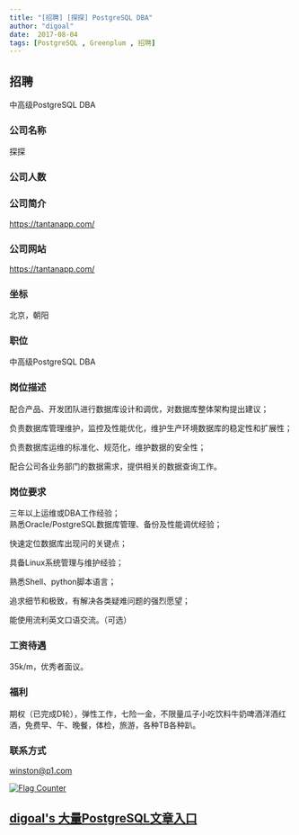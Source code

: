 ```yaml
---
title: "[招聘] [探探] PostgreSQL DBA"
author: "digoal"
date:  2017-08-04
tags: [PostgreSQL , Greenplum , 招聘]
---
```

## 招聘    
中高级PostgreSQL DBA  
     
### 公司名称  
探探  
  
### 公司人数  
  
### 公司简介  
https://tantanapp.com/  
  
### 公司网站  
https://tantanapp.com/  
  
### 坐标    
北京，朝阳  
    
### 职位    
中高级PostgreSQL DBA  
    
### 岗位描述    
配合产品、开发团队进行数据库设计和调优，对数据库整体架构提出建议；  
  
负责数据库管理维护，监控及性能优化，维护生产环境数据库的稳定性和扩展性；  
  
负责数据库运维的标准化、规范化，维护数据的安全性；  
  
配合公司各业务部门的数据需求，提供相关的数据查询工作。  
    
### 岗位要求    
三年以上运维或DBA工作经验；   
熟悉Oracle/PostgreSQL数据库管理、备份及性能调优经验；  
  
快速定位数据库出现问的关键点；  
  
具备Linux系统管理与维护经验；  
  
熟悉Shell、python脚本语言；  
  
追求细节和极致，有解决各类疑难问题的强烈愿望；  
  
能使用流利英文口语交流。（可选）  
    
### 工资待遇    
35k/m，优秀者面议。  
    
### 福利    
期权（已完成D轮），弹性工作，七险一金，不限量瓜子小吃饮料牛奶啤酒洋酒红酒，免费早、午、晚餐，体检，旅游，各种TB各种趴。  
    
### 联系方式    
winston@p1.com  
  
<a rel="nofollow" href="http://info.flagcounter.com/h9V1"  ><img src="http://s03.flagcounter.com/count/h9V1/bg_FFFFFF/txt_000000/border_CCCCCC/columns_2/maxflags_12/viewers_0/labels_0/pageviews_0/flags_0/"  alt="Flag Counter"  border="0"  ></a>  
  
  
  
  
  
  
## [digoal's 大量PostgreSQL文章入口](https://github.com/digoal/blog/blob/master/README.md "22709685feb7cab07d30f30387f0a9ae")
  
